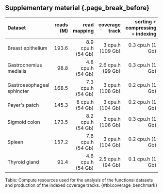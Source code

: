 ## Supplementary material {.page_break_before}


| Dataset                    | reads (M) |      read mapping |    coverage track | sorting + compressing + indexing |
|:---------------------------|----------:|------------------:|------------------:|---------------------------------:|
| Breast epithelium          |     193.6 | 8.9 cpu.h (54 Gb) |  3 cpu.h (109 Gb) |                 0.3 cpu.h (1 Gb) |
| Gastrocnemius medialis     |      98.8 | 4.8 cpu.h (54 Gb) | 2.6 cpu.h (99 Gb) |                 0.3 cpu.h (1 Gb) |
| Gastroesophageal sphincter |     168.5 | 7.3 cpu.h (54 Gb) |  3 cpu.h (108 Gb) |                 0.2 cpu.h (1 Gb) |
| Peyer's patch              |     145.3 |   8 cpu.h (54 Gb) |  3 cpu.h (104 Gb) |                 0.2 cpu.h (1 Gb) |
| Sigmoid colon              |     173.5 | 8.2 cpu.h (54 Gb) |  3 cpu.h (106 Gb) |                 0.3 cpu.h (1 Gb) |
| Spleen                     |     157.2 | 7.6 cpu.h (54 Gb) |  3 cpu.h (104 Gb) |                 0.2 cpu.h (1 Gb) |
| Thyroid gland              |      91.4 | 4.6 cpu.h (54 Gb) | 2.5 cpu.h (94 Gb) |                 0.1 cpu.h (1 Gb) |

Table: Compute resources used for the analysis of the functional datasets and production of the indexed coverage tracks.
{#tbl:coverage_benchmark}
